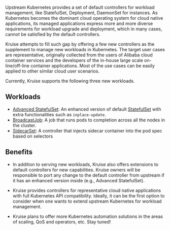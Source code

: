 Upstream Kubernetes provides a set of default controllers for workload management,
like StatefulSet, Deployment, DaemonSet for instances. As Kubernetes becomes the
dominant cloud operating system for cloud native applications, its managed applications
express more and more diverse requirements for workload upgrade and deployment, which
in many cases, cannot be satisfied by the default controllers.

Kruise attempts to fill such gap by offering a few new controllers as the supplement
to manage new workloads in Kubernetes. The target user cases are representative, 
originally collected from the users of Alibaba cloud container services and the
developers of the in-house large scale on-line/off-line container applications. 
Most of the use cases can be easily applied to other similar cloud user scenarios.

Currently, Kruise supports the following three new workloads. 

## Workloads

- [Advanced StatefulSet](./astatefulset/README.md): An enhanced version of default [StatefulSet](https://kubernetes.io/docs/concepts/workloads/controllers/statefulset/) with extra functionalities such as `inplace-update`.
- [BroadcastJob](./broadcastJob/README.md): A job that runs pods to completion across all the nodes in the cluster.
- [SidecarSet](./sidecarSet/README.md): A controller that injects sidecar container into the pod spec based on selectors

  

## Benefits

* In addition to serving new workloads, Kruise also offers extensions to default 
  controllers for new capabilities. Kruise owners will be responsible to port
  any change to the default controller from upstream if it has an enhanced 
  version inside (e.g., Advanced StatefulSet).

* Kruise provides controllers for representative cloud native applications
  with full Kubernetes API compatibility. Ideally, it can be the first option to 
  consider when one wants to extend upstream Kubernetes for workload management.

* Kruise plans to offer more Kubernetes automation solutions in the
  areas of scaling, QoS and operators, etc. Stay tuned!



